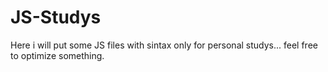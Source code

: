 # JS-Studys
Here i will put some JS files with sintax only for personal studys... feel free to optimize something.
